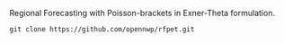 Regional Forecasting with Poisson-brackets in Exner-Theta formulation.

```
git clone https://github.com/opennwp/rfpet.git
```
